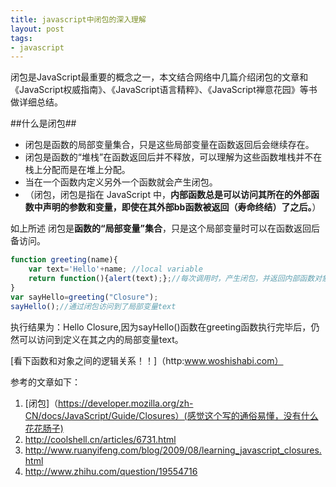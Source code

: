 ```yaml
---
title: javascript中闭包的深入理解
layout: post
tags:
- javascript
---
```



闭包是JavaScript最重要的概念之一，本文结合网络中几篇介绍闭包的文章和《JavaScript权威指南》、《JavaScript语言精粹》、《JavaScript禅意花园》等书做详细总结。

##什么是闭包##
 * 闭包是函数的局部变量集合，只是这些局部变量在函数返回后会继续存在。
 * 闭包是函数的“堆栈”在函数返回后并不释放，可以理解为这些函数堆栈并不在栈上分配而是在堆上分配。
 * 当在一个函数内定义另外一个函数就会产生闭包。
 * （闭包，闭包是指在 JavaScript 中，**内部函数总是可以访问其所在的外部函数中声明的参数和变量，即使在其外部bb函数被返回（寿命终结）了之后。**）

如上所述 闭包是**函数的“局部变量”集合**，只是这个局部变量时可以在函数返回后备访问。
```javascript
function greeting(name){
    var text='Hello'+name; //local variable
    return function(){alert(text);};//每次调用时，产生闭包，并返回内部函数对象给调用者。
}
var sayHello=greeting("Closure");
sayHello();//通过闭包访问到了局部变量text
```
执行结果为：Hello Closure,因为sayHello()函数在greeting函数执行完毕后，仍然可以访问到定义在其之内的局部变量text。

[看下函数和对象之间的逻辑关系！！]（http:www.woshishabi.com）
 






参考的文章如下：
1. [闭包]（https://developer.mozilla.org/zh-CN/docs/JavaScript/Guide/Closures）(感觉这个写的通俗易懂，没有什么花花肠子)
2. http://coolshell.cn/articles/6731.html
3. http://www.ruanyifeng.com/blog/2009/08/learning_javascript_closures.html
4. http://www.zhihu.com/question/19554716
